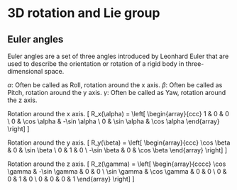# 3D rotation and Lie group

## Euler angles

Euler angles are a set of three angles introduced by Leonhard Euler that are used to describe the orientation or rotation of a rigid body in three-dimensional space.

$\alpha$: Often be called as Roll, rotation around the x axis.
$\beta$: Often be called as Pitch, rotation around the y axis.
$\gamma$: Often be called as Yaw, rotation around the z axis.

Rotation around the x axis.
\[
R_x(\alpha) = \left[ \begin{array}{ccc}
1 & 0 & 0 \\
0 & \cos \alpha & -\sin \alpha \\
0 & \sin \alpha & \cos \alpha
\end{array} \right]
\]

Rotation around the y axis.
\[
R_y(\beta) = \left[ \begin{array}{ccc}
\cos \beta & 0 & \sin \beta \\
0 & 1 & 0 \\
-\sin \beta & 0 & \cos \beta
\end{array} \right]
\]

Rotation around the z axis.
\[
R_z(\gamma) = \left[ \begin{array}{cccc}
\cos \gamma & -\sin \gamma & 0 & 0 \\
\sin \gamma & \cos \gamma & 0 & 0 \\
0 & 0 & 1 & 0 \\
0 & 0 & 0 & 1
\end{array} \right]
\]

